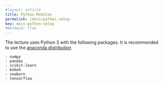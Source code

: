 ```yaml
---
#layout: article
title: Python Modules
permalink: /docs/python_setup
key: docs-python-setup
#mermaid: True
---
```


The lecture uses Python 3 with the following packages.
It is recommended to use the [anaconda distribution](www.anaconda.com)

```
- numpy
- pandas
- scikit-learn
- bokeh
- seaborn
- tensorflow
```
